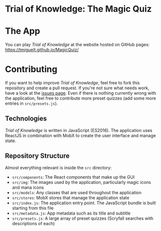 # Trial of Knowledge: The Magic Quiz
# The App
You can play *Trial of Knowledge* at the website hosted on GitHub pages: <https://tmiguelt.github.io/MagicQuiz/>

# Contributing

If you want to help improve *Trial of Knowledge*, feel free to fork this repository and create a pull request. If you're not sure what needs work, have a look at the [issues page](https://github.com/TMiguelT/MagicQuiz/issues). Even if there is nothing currently wrong with the application, feel free to contribute more preset quizzes (add some more entries in `src/presets.js`).

## Technologies
*Trial of Knowledge* is written in JavaScript (ES2016). The application uses ReactJS in combination with MobX to create the user interface and manage state.

## Repository Structure
Almost everything relevant is inside the `src` directory:

* `src/components`: The React components that make up the GUI
* `src/img`: The images used by the application, particularly magic icons and mana icons
* `src/models`: Any classes that are used throughout the application
* `src/stores`: MobX stores that manage the application state
* `src/index.js`: The application entry point. The JavaScript bundle is built starting from this file
* `src/metadata.js`: App metadata such as its title and subtitle
* `src/presets.js`: A large array of preset quizzes (Scryfall searches with descriptions of each)
